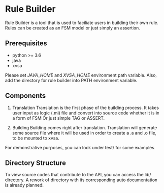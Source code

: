 # Rule Builder

Rule Builder is a tool that is used to faciliate users in building their own rule. Rules can be created as an FSM model or just simply an assertion.

## Prerequisites
- python >= 3.6
- java 
- xvsa

Please set *JAVA_HOME* and *XVSA_HOME* environment path variable. 
Also, add the directory for rule builder into PATH environment variable.

## Components 

1. Translation 
Translation is the first phase of the building process. It takes user input as logic (.mi) file and convert into source code whether it is in a form of FSM Or just simple TAG or ASSERT.

2. Building
Building comes right after translation. Translation will generate some source file where it will be used in order to create a .a and .o file, to be mounted to xvsa. 

For demonstrative purposes, you can look under test/ for some examples.

## Directory Structure
To view source codes that contribute to the API, you can access the lib/ directory. 
A rework of directory with its corresponding auto documentation is already planned.

